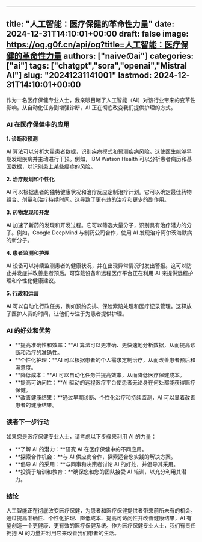 
---
title: "人工智能：医疗保健的革命性力量"
date: 2024-12-31T14:10:01+00:00
draft: false
image: https://og.g0f.cn/api/og?title=人工智能：医疗保健的革命性力量
authors: ["naiveのai"]
categories: ["ai"]
tags: ["chatgpt","sora","openai","Mistral AI"]
slug: "20241231141001"
lastmod: 2024-12-31T14:10:01+00:00
---
作为一名医疗保健专业人士，我亲眼目睹了人工智能（AI）对该行业带来的变革性影响。从自动化任务到增强诊断，AI 正在彻底改变我们提供护理的方式。

### AI 在医疗保健中的应用

**1. 诊断和预测**

AI 算法可以分析大量患者数据，识别疾病模式和预测疾病风险。这使医生能够早期发现疾病并主动进行干预。例如，IBM Watson Health 可以分析患者病历和基因数据，以识别患上某些癌症的风险。

**2. 治疗规划和个性化**

AI 可以根据患者的独特健康状况和治疗反应定制治疗计划。它可以确定最佳药物组合、剂量和治疗持续时间。这导致了更有效的治疗和更少的副作用。

**3. 药物发现和开发**

AI 加速了新药的发现和开发过程。它可以筛选大量分子，识别具有治疗潜力的分子。例如，Google DeepMind 与制药公司合作，使用 AI 发现治疗阿尔茨海默病的新分子。

**4. 患者监测和护理**

AI 设备可以持续监测患者的健康状况，并在出现异常情况时发出警报。这可以防止并发症并改善患者预后。可穿戴设备和远程医疗平台正在利用 AI 来提供远程护理和个性化健康建议。

**5. 行政和运营**

AI 可以自动化行政任务，例如预约安排、保险索赔处理和医疗记录管理。这释放了医护人员的时间，让他们专注于为患者提供护理。

### AI 的好处和优势

* **提高准确性和效率：**AI 算法可以更准确、更快速地分析数据，从而提高诊断和治疗的准确性。
* **个性化护理：**AI 可以根据患者的个人需求定制治疗，从而改善患者预后和满意度。
* **降低成本：**AI 可以自动化任务并提高效率，从而降低医疗保健成本。
* **提高可访问性：**AI 驱动的远程医疗平台使患者无论身在何处都能获得医疗保健。
* **改善健康结果：**通过早期诊断、个性化治疗和持续监测，AI 可以显着改善患者的健康结果。

### 读者下一步行动

如果您是医疗保健专业人士，请考虑以下步骤来利用 AI 的力量：

* **了解 AI 的潜力：**研究 AI 在医疗保健中的不同应用。
* **探索合作机会：**与 AI 供应商合作，探索适合您实践的解决方案。
* **倡导 AI 的采用：**与同事和决策者讨论 AI 的好处，并倡导其采用。
* **投资于培训和教育：**确保您和您的团队接受 AI 培训，以充分利用其潜力。

### 结论

人工智能正在彻底改变医疗保健，为患者和医疗保健提供者带来前所未有的机会。通过提高准确性、个性化护理、降低成本、提高可访问性并改善健康结果，AI 有望创造一个更健康、更有效的医疗保健系统。作为医疗保健专业人士，我们有责任拥抱 AI 的力量并利用它来改善我们患者的生活。
